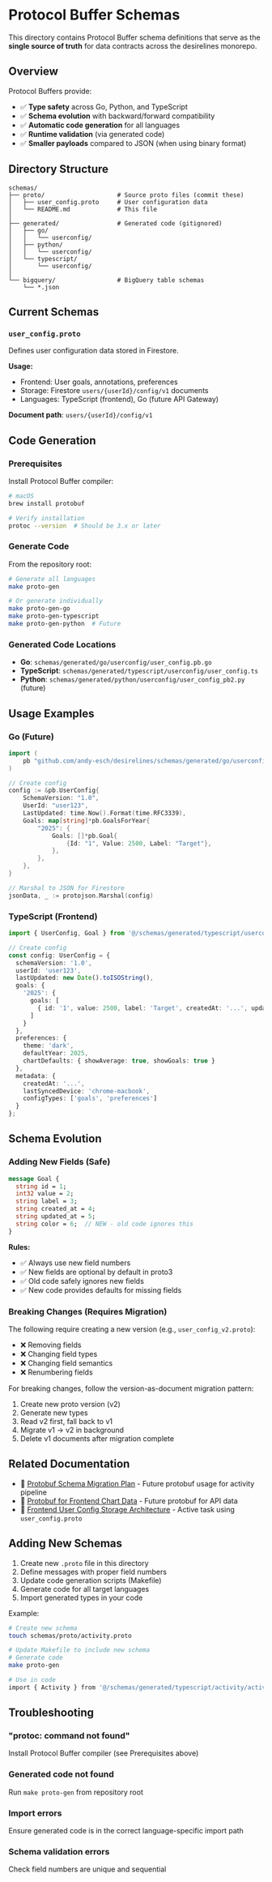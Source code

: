 # Protocol Buffer Schemas

This directory contains Protocol Buffer schema definitions that serve as the **single source of truth** for data contracts across the desirelines monorepo.

## Overview

Protocol Buffers provide:
- ✅ **Type safety** across Go, Python, and TypeScript
- ✅ **Schema evolution** with backward/forward compatibility
- ✅ **Automatic code generation** for all languages
- ✅ **Runtime validation** (via generated code)
- ✅ **Smaller payloads** compared to JSON (when using binary format)

## Directory Structure

```
schemas/
├── proto/                    # Source proto files (commit these)
│   ├── user_config.proto     # User configuration data
│   └── README.md             # This file
│
├── generated/                # Generated code (gitignored)
│   ├── go/
│   │   └── userconfig/
│   ├── python/
│   │   └── userconfig/
│   └── typescript/
│       └── userconfig/
│
└── bigquery/                 # BigQuery table schemas
    └── *.json
```

## Current Schemas

### `user_config.proto`

Defines user configuration data stored in Firestore.

**Usage:**
- Frontend: User goals, annotations, preferences
- Storage: Firestore `users/{userId}/config/v1` documents
- Languages: TypeScript (frontend), Go (future API Gateway)

**Document path**: `users/{userId}/config/v1`

## Code Generation

### Prerequisites

Install Protocol Buffer compiler:

```bash
# macOS
brew install protobuf

# Verify installation
protoc --version  # Should be 3.x or later
```

### Generate Code

From the repository root:

```bash
# Generate all languages
make proto-gen

# Or generate individually
make proto-gen-go
make proto-gen-typescript
make proto-gen-python  # Future
```

### Generated Code Locations

- **Go**: `schemas/generated/go/userconfig/user_config.pb.go`
- **TypeScript**: `schemas/generated/typescript/userconfig/user_config.ts`
- **Python**: `schemas/generated/python/userconfig/user_config_pb2.py` (future)

## Usage Examples

### Go (Future)

```go
import (
    pb "github.com/andy-esch/desirelines/schemas/generated/go/userconfig"
)

// Create config
config := &pb.UserConfig{
    SchemaVersion: "1.0",
    UserId: "user123",
    LastUpdated: time.Now().Format(time.RFC3339),
    Goals: map[string]*pb.GoalsForYear{
        "2025": {
            Goals: []*pb.Goal{
                {Id: "1", Value: 2500, Label: "Target"},
            },
        },
    },
}

// Marshal to JSON for Firestore
jsonData, _ := protojson.Marshal(config)
```

### TypeScript (Frontend)

```typescript
import { UserConfig, Goal } from '@/schemas/generated/typescript/userconfig/user_config';

// Create config
const config: UserConfig = {
  schemaVersion: '1.0',
  userId: 'user123',
  lastUpdated: new Date().toISOString(),
  goals: {
    '2025': {
      goals: [
        { id: '1', value: 2500, label: 'Target', createdAt: '...', updatedAt: '...' }
      ]
    }
  },
  preferences: {
    theme: 'dark',
    defaultYear: 2025,
    chartDefaults: { showAverage: true, showGoals: true }
  },
  metadata: {
    createdAt: '...',
    lastSyncedDevice: 'chrome-macbook',
    configTypes: ['goals', 'preferences']
  }
};
```

## Schema Evolution

### Adding New Fields (Safe)

```protobuf
message Goal {
  string id = 1;
  int32 value = 2;
  string label = 3;
  string created_at = 4;
  string updated_at = 5;
  string color = 6;  // NEW - old code ignores this
}
```

**Rules:**
- ✅ Always use new field numbers
- ✅ New fields are optional by default in proto3
- ✅ Old code safely ignores new fields
- ✅ New code provides defaults for missing fields

### Breaking Changes (Requires Migration)

The following require creating a new version (e.g., `user_config_v2.proto`):
- ❌ Removing fields
- ❌ Changing field types
- ❌ Changing field semantics
- ❌ Renumbering fields

For breaking changes, follow the version-as-document migration pattern:
1. Create new proto version (v2)
2. Generate new types
3. Read v2 first, fall back to v1
4. Migrate v1 → v2 in background
5. Delete v1 documents after migration complete

## Related Documentation

- 📄 [Protobuf Schema Migration Plan](../../docs/planning/archive/protobuf-schema-migration.md) - Future protobuf usage for activity pipeline
- 📄 [Protobuf for Frontend Chart Data](../../docs/planning/archive/protobuf-frontend-data.md) - Future protobuf for API data
- 🔨 [Frontend User Config Storage Architecture](../../docs/planning/tasks/in-progress/frontend-user-config-storage-architecture.md) - Active task using `user_config.proto`

## Adding New Schemas

1. Create new `.proto` file in this directory
2. Define messages with proper field numbers
3. Update code generation scripts (Makefile)
4. Generate code for all target languages
5. Import generated types in your code

Example:
```bash
# Create new schema
touch schemas/proto/activity.proto

# Update Makefile to include new schema
# Generate code
make proto-gen

# Use in code
import { Activity } from '@/schemas/generated/typescript/activity/activity';
```

## Troubleshooting

### "protoc: command not found"
Install Protocol Buffer compiler (see Prerequisites above)

### Generated code not found
Run `make proto-gen` from repository root

### Import errors
Ensure generated code is in the correct language-specific import path

### Schema validation errors
Check field numbers are unique and sequential
